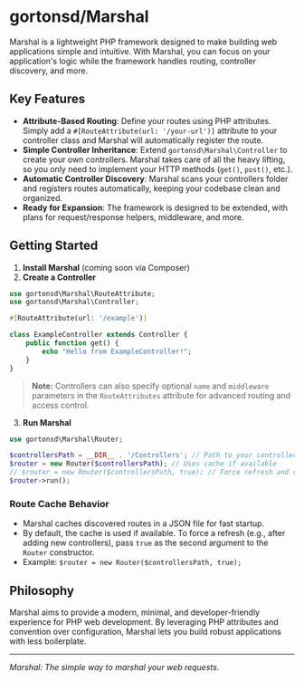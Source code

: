 # gortonsd/Marshal

Marshal is a lightweight PHP framework designed to make building web applications simple and intuitive. With Marshal, you can focus on your application's logic while the framework handles routing, controller discovery, and more.

## Key Features

- **Attribute-Based Routing**: Define your routes using PHP attributes. Simply add a `#[RouteAttribute(url: '/your-url')]` attribute to your controller class and Marshal will automatically register the route.
- **Simple Controller Inheritance**: Extend `gortonsd\Marshal\Controller` to create your own controllers. Marshal takes care of all the heavy lifting, so you only need to implement your HTTP methods (`get()`, `post()`, etc.).
- **Automatic Controller Discovery**: Marshal scans your controllers folder and registers routes automatically, keeping your codebase clean and organized.
- **Ready for Expansion**: The framework is designed to be extended, with plans for request/response helpers, middleware, and more.

## Getting Started

1. **Install Marshal** (coming soon via Composer)
2. **Create a Controller**

```php
use gortonsd\Marshal\RouteAttribute;
use gortonsd\Marshal\Controller;

#[RouteAttribute(url: '/example')]

class ExampleController extends Controller {
	public function get() {
		echo "Hello from ExampleController!";
	}
}
```

> **Note:** Controllers can also specify optional `name` and `middleware` parameters in the `RouteAttributes` attribute for advanced routing and access control.


3. **Run Marshal**

```php
use gortonsd\Marshal\Router;

$controllersPath = __DIR__ . '/Controllers'; // Path to your controllers
$router = new Router($controllersPath); // Uses cache if available
// $router = new Router($controllersPath, true); // Force refresh and rebuild route cache
$router->run();
```

### Route Cache Behavior
- Marshal caches discovered routes in a JSON file for fast startup.
- By default, the cache is used if available. To force a refresh (e.g., after adding new controllers), pass `true` as the second argument to the `Router` constructor.
- Example: `$router = new Router($controllersPath, true);`

## Philosophy

Marshal aims to provide a modern, minimal, and developer-friendly experience for PHP web development. By leveraging PHP attributes and convention over configuration, Marshal lets you build robust applications with less boilerplate.

---

*Marshal: The simple way to marshal your web requests.*
